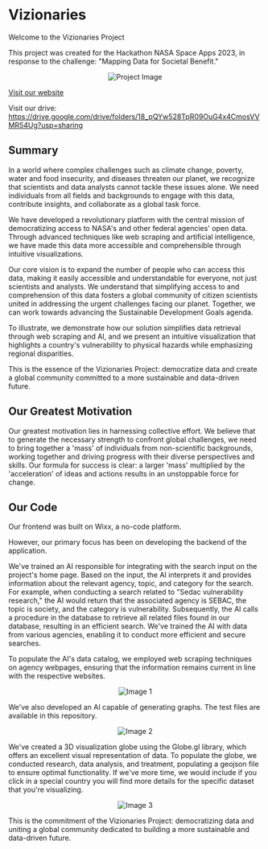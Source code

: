 # Vizionaries
Welcome to the Vizionaries Project

This project was created for the Hackathon NASA Space Apps 2023, in response to the challenge: "Mapping Data for Societal Benefit."

<div align="center">
  <img src="https://github.com/KnuppLucas/Vizionaries/assets/102392874/afa2564c-4146-45c8-b328-4cedc8035196" alt="Project Image">
</div>

[Visit our website](https://www.vizionaries.tech/)

Visit our drive: https://drive.google.com/drive/folders/18_pQYw528TpR09OuG4x4CmosVVMR54Ug?usp=sharing

## Summary
In a world where complex challenges such as climate change, poverty, water and food insecurity, and diseases threaten our planet, we recognize that scientists and data analysts cannot tackle these issues alone. We need individuals from all fields and backgrounds to engage with this data, contribute insights, and collaborate as a global task force.

We have developed a revolutionary platform with the central mission of democratizing access to NASA's and other federal agencies' open data. Through advanced techniques like web scraping and artificial intelligence, we have made this data more accessible and comprehensible through intuitive visualizations.

Our core vision is to expand the number of people who can access this data, making it easily accessible and understandable for everyone, not just scientists and analysts. We understand that simplifying access to and comprehension of this data fosters a global community of citizen scientists united in addressing the urgent challenges facing our planet. Together, we can work towards advancing the Sustainable Development Goals agenda.

To illustrate, we demonstrate how our solution simplifies data retrieval through web scraping and AI, and we present an intuitive visualization that highlights a country's vulnerability to physical hazards while emphasizing regional disparities.

This is the essence of the Vizionaries Project: democratize data and create a global community committed to a more sustainable and data-driven future.

## Our Greatest Motivation
Our greatest motivation lies in harnessing collective effort. We believe that to generate the necessary strength to confront global challenges, we need to bring together a 'mass' of individuals from non-scientific backgrounds, working together and driving progress with their diverse perspectives and skills. Our formula for success is clear: a larger 'mass' multiplied by the 'acceleration' of ideas and actions results in an unstoppable force for change.

## Our Code
Our frontend was built on Wixx, a no-code platform.

However, our primary focus has been on developing the backend of the application.

We've trained an AI responsible for integrating with the search input on the project's home page. Based on the input, the AI interprets it and provides information about the relevant agency, topic, and category for the search. For example, when conducting a search related to "Sedac vulnerability research," the AI would return that the associated agency is SEBAC, the topic is society, and the category is vulnerability. Subsequently, the AI calls a procedure in the database to retrieve all related files found in our database, resulting in an efficient search. We've trained the AI with data from various agencies, enabling it to conduct more efficient and secure searches.

To populate the AI's data catalog, we employed web scraping techniques on agency webpages, ensuring that the information remains current in line with the respective websites.

<div align="center">
  <img src="https://github.com/KnuppLucas/Vizionaries/assets/102392874/da1fe612-9ce5-4398-862c-b7c14b152dec" alt="Image 1">
</div>

We've also developed an AI capable of generating graphs. The test files are available in this repository.

<div align="center">
  <img src="https://github.com/KnuppLucas/Vizionaries/assets/102392874/64ccdb4d-3ed3-444d-ba02-a765e5c10c4b" alt="Image 2">
</div>

We've created a 3D visualization globe using the Globe.gl library, which offers an excellent visual representation of data. To populate the globe, we conducted research, data analysis, and treatment, populating a geojson file to ensure optimal functionality.
If we've more time, we would include if you click in a special country you will find more details for the specific dataset that you're visualizing.
<div align="center">
  <img src="https://github.com/KnuppLucas/Vizionaries/assets/102392874/74ee61be-bdbe-411a-b838-559334105a97" alt="Image 3">
</div>

This is the commitment of the Vizionaries Project: democratizing data and uniting a global community dedicated to building a more sustainable and data-driven future.
